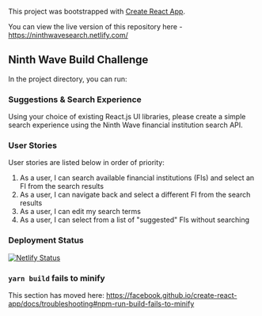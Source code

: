 This project was bootstrapped with [Create React App](https://github.com/facebook/create-react-app).

You can view the live version of this repository here - https://ninthwavesearch.netlify.com/

## Ninth Wave Build Challenge

In the project directory, you can run:

### Suggestions & Search Experience

Using your choice of existing React.js UI libraries, please create a simple search experience using the Ninth Wave financial institution search API.

### User Stories

User stories are listed below in order of priority:

1. As a user, I can search available financial institutions (FIs) and select an FI from the search results
2. As a user, I can navigate back and select a different FI from the search results
3. As a user, I can edit my search terms
4. As a user, I can select from a list of "suggested" FIs without searching

### Deployment Status

[![Netlify Status](https://api.netlify.com/api/v1/badges/55e72e3b-d1d0-4c3f-b07a-a01a6d1b5546/deploy-status)](https://app.netlify.com/sites/ninthwavesearch/deploys)

### `yarn build` fails to minify

This section has moved here: https://facebook.github.io/create-react-app/docs/troubleshooting#npm-run-build-fails-to-minify
